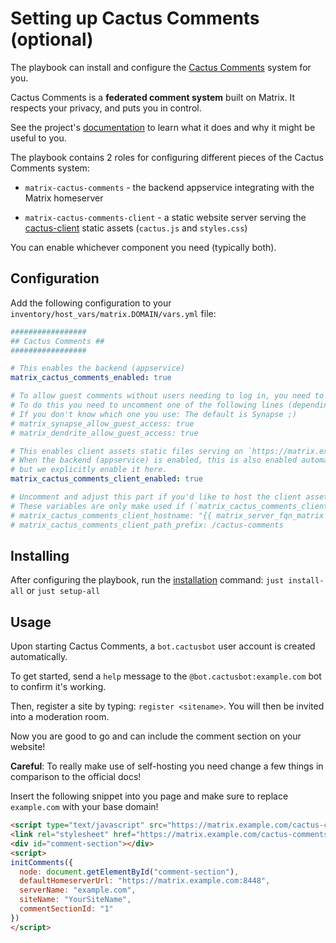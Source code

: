 # Setting up Cactus Comments (optional)

The playbook can install and configure the [Cactus Comments](https://cactus.chat) system for you.

Cactus Comments is a **federated comment system** built on Matrix. It respects your privacy, and puts you in control.

See the project's [documentation](https://cactus.chat/docs/getting-started/introduction/) to learn what it
does and why it might be useful to you.

The playbook contains 2 roles for configuring different pieces of the Cactus Comments system:

- `matrix-cactus-comments` - the backend appservice integrating with the Matrix homeserver

- `matrix-cactus-comments-client` - a static website server serving the [cactus-client](https://cactus.chat/docs/client/introduction/) static assets (`cactus.js` and `styles.css`)

You can enable whichever component you need (typically both).

## Configuration

Add the following configuration to your `inventory/host_vars/matrix.DOMAIN/vars.yml` file:

```yaml
#################
## Cactus Comments ##
#################

# This enables the backend (appservice)
matrix_cactus_comments_enabled: true

# To allow guest comments without users needing to log in, you need to have guest registration enabled.
# To do this you need to uncomment one of the following lines (depending if you are using Synapse or Dendrite as a homeserver)
# If you don't know which one you use: The default is Synapse ;)
# matrix_synapse_allow_guest_access: true
# matrix_dendrite_allow_guest_access: true

# This enables client assets static files serving on `https://matrix.example.com/cactus-comments`.
# When the backend (appservice) is enabled, this is also enabled automatically,
# but we explicitly enable it here.
matrix_cactus_comments_client_enabled: true

# Uncomment and adjust this part if you'd like to host the client assets at a different location.
# These variables are only make used if (`matrix_cactus_comments_client_enabled: true`)
# matrix_cactus_comments_client_hostname: "{{ matrix_server_fqn_matrix }}"
# matrix_cactus_comments_client_path_prefix: /cactus-comments
```

## Installing

After configuring the playbook, run the [installation](installing.md) command: `just install-all` or `just setup-all`

## Usage

Upon starting Cactus Comments, a `bot.cactusbot` user account is created automatically.

To get started, send a `help` message to the `@bot.cactusbot:example.com` bot to confirm it's working.

Then, register a site by typing: `register <sitename>`. You will then be invited into a moderation room.

Now you are good to go and can include the comment section on your website!

**Careful**: To really make use of self-hosting you need change a few things in comparison to the official docs!

Insert the following snippet into you page and make sure to replace `example.com` with your base domain!

```html
<script type="text/javascript" src="https://matrix.example.com/cactus-comments/cactus.js"></script>
<link rel="stylesheet" href="https://matrix.example.com/cactus-comments/style.css" type="text/css">
<div id="comment-section"></div>
<script>
initComments({
  node: document.getElementById("comment-section"),
  defaultHomeserverUrl: "https://matrix.example.com:8448",
  serverName: "example.com",
  siteName: "YourSiteName",
  commentSectionId: "1"
})
</script>
```
